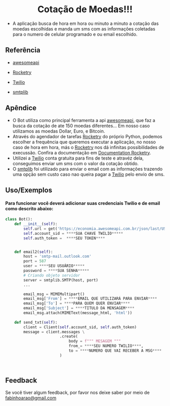 

<h1 align ="center "> Cotação de Moedas!!!</h1>


- A aplicação busca de hora em hora ou minuto a minuto a cotação das moedas escolhidas e manda um sms com as informações coletadas para o numero de celular programado e ou email escolhido.


## Referência
 - [awesomeapi](https://docs.awesomeapi.com.br/)

 - [Rocketry](https://rocketry.readthedocs.io/en/stable/)
 
 - [Twilio](https://www.twilio.com/pt-br/)
 
 - [smtplib](https://docs.python.org/3/library/smtplib.html)

 

## Apêndice
- O Bot utiliza como principal ferramenta a api [awesomeapi](https://docs.awesomeapi.com.br/), que faz a busca da cotação de ate 150 moedas diferentes... Em nosso caso utilizamos as moedas Dollar, Euro, e Bitcoin.
- Através do agendador de tarefas [Rocketry](https://rocketry.readthedocs.io/en/stable/) do próprio Python, podemos escolher a frequência que queremos executar a aplicação, no nosso caso de hora em hora, más o [Rocketry](https://rocketry.readthedocs.io/en/stable/) nos dá infinitas possibilidades de execussão. Confira a documentação em [Documentation Rocketry](https://rocketry.readthedocs.io/en/stable/).
- Utilizei a [Twilio](https://www.twilio.com/pt-br/) conta gratuita para fins de teste e atravéz dela, conseguimos enviar um sms com o valor da cotação obtido.
- O [smtplib](https://docs.python.org/3/library/smtplib.html) foi utilizado para enviar o email com as informações trazendo uma opção sem custo caso nao queira pagar a [Twilio](https://www.twilio.com/pt-br/) pelo envio de sms.

## Uso/Exemplos
#### Para funcionar você deverá adicionar suas credenciais Twilio e de email como descrito abaixo:
```Python
class Bot():
    def __init__(self):
        self.url = get('https://economia.awesomeapi.com.br/json/last/USD-BRL,EUR-BRL,BTC-BRL')
        self.account_sid = ****SUA CHAVE TWILIO*****
        self.auth_token =  ****SEU TOKEN****


    def email2(self):
        host = 'smtp-mail.outlook.com'
        port = 587
        user = ****SEU USUÁRIO*****
        password = ****SUA SENHA*****
        # Criando objeto servidor
        server = smtplib.SMTP(host, port)
        ...

        email_msg = MIMEMultipart()
        email_msg['From'] = ****EMAIL QUE UTILIZARÁ PARA ENVIAR****
        email_msg['To'] = ****PARA QUEM QUER ENVIAR****
        email_msg['Subject'] = ****TITULO DA MENSAGEM****
        email_msg.attach(MIMEText(message_html, 'html'))
    
    def send_txt(self):
        client = Client(self.account_sid, self.auth_token)
        message = client.messages \
                        .create(
                            body = f""" MESAGEM """
                            from_= ****SEU NUMERO TWILIO****,
                            to = ****NUMERO QUE VAI RECEBER A MSG****
                        )

        

```
## Feedback

Se você tiver algum feedback, por favor nos deixe saber por meio de fabinhoarao@gmail.com

